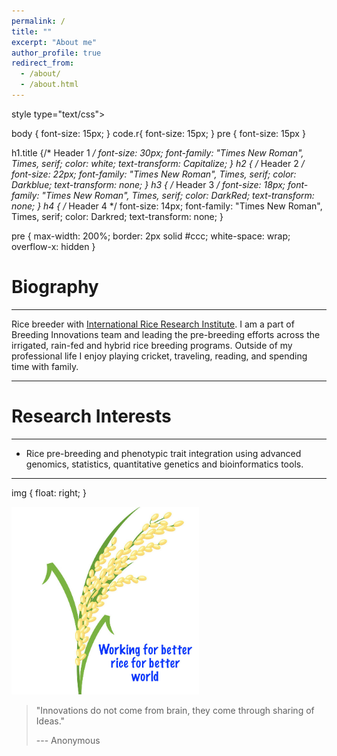 ```yaml
---
permalink: /
title: ""
excerpt: "About me"
author_profile: true
redirect_from: 
  - /about/
  - /about.html
---
```


style type="text/css">

body 
{
   font-size: 15px;
} 
code.r{
  font-size: 15px;
} 
pre {
  font-size: 15px
}

h1.title 
{/* Header 1 */
  font-size: 30px;
  font-family:  "Times New Roman", Times, serif;
  color: white;
  text-transform: Capitalize;
} 
h2 { /* Header 2 */
  font-size: 22px;
  font-family: "Times New Roman", Times, serif;
  color: Darkblue;
  text-transform: none;
} 
h3 { /* Header 3 */
  font-size: 18px;
  font-family: "Times New Roman", Times, serif;
  color: DarkRed;
  text-transform: none;
} 
h4 { /* Header 4 */
  font-size: 14px;
  font-family: "Times New Roman", Times, serif;
  color: Darkred;
  text-transform: none;
} 

pre 
{
   max-width: 200%;
   border: 2px solid #ccc;
   white-space: wrap;
   overflow-x: hidden
} 


</style>

Biography
======
------
Rice breeder with [International Rice Research Institute](https://www.irri.org/). I am a part of Breeding Innovations team and leading the pre-breeding efforts across the irrigated, rain-fed and hybrid rice breeding programs. Outside of my professional life I enjoy playing cricket, traveling, reading, and spending time with family.

------

Research Interests
======
------
* Rice pre-breeding and phenotypic trait integration using advanced genomics, statistics, quantitative genetics  and bioinformatics tools. 

------

img {
  float: right;
}

<img src="images/rice.png" width="300" height="300" />

> "Innovations do not come from brain, they come through sharing of Ideas."
>
> --- Anonymous